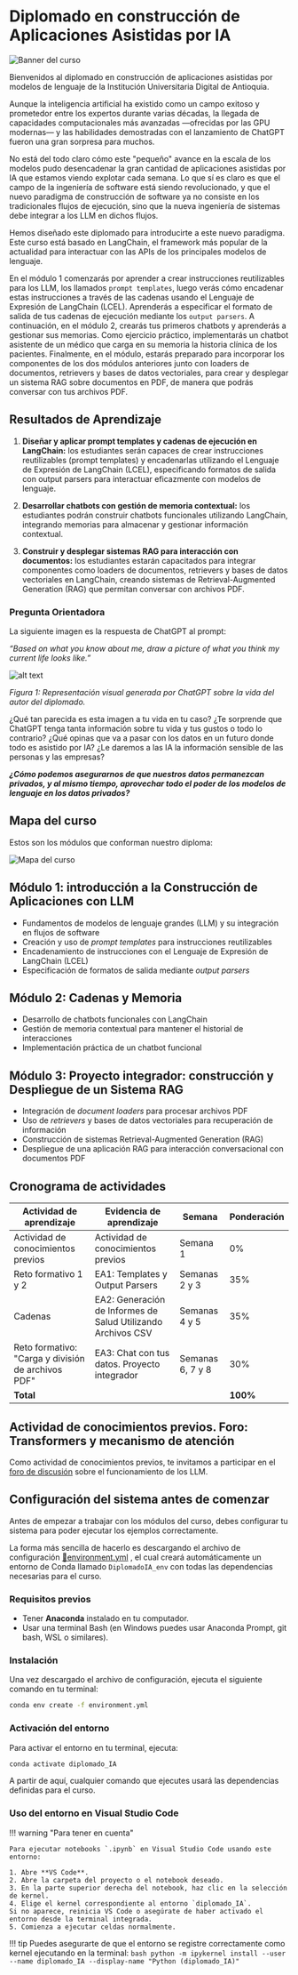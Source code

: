 <!-- Presentación general del curso

-------------------------------------
Preliminares
Presentación general del curso 
-------------------------------------

Nombre del curso: Diplomado en construcción de Aplicaciones Asistidas por IA



-->
# Diplomado en construcción de Aplicaciones Asistidas por IA

![Banner del curso](assets/images/Banner.jpg)

<!--
*********           PRELIMINARES  *****************************


Describe de manera precisa y comprensible el propósito general del curso o asignatura, así como sus particularidades, enfatizando su relevancia práctica para el estudiante.



Describe la relevancia del contenido del curso para la formación, esto es: los saberes a explorar, las habilidades a desarrollar, qué metodología se empleará, cuál es el proceso de evaluación y cómo están estructuradas los módulos del curso. 

Para redactar la presentación, ten en cuenta las siguientes recomendaciones:

Establece el objetivo general y los específicos, o los resultados de aprendizaje (según sea el caso).
Inicia con un contexto histórico o geográfico sobre el tema central del curso.
Describe brevemente el tema central, es decir, lo que el estudiante aprenderá.
Añade aspectos que resulten significativos para el estudiante, por qué es necesario conocer este tema, cómo se aplicará en su quehacer profesional o académico, para qué le servirá en el presente y a futuro. Señala también la importancia del curso en el marco del programa.
Relaciona un ejemplo, algunas cifras notables o la aplicación principal de los conceptos para demostrar su relevancia.
Menciona qué habilidades se pueden desarrollar.
Indica las unidades de las que consta el curso y los temas a abordar en cada una.
Finaliza con un párrafo de cierre en el cual motives al estudiante a realizar el curso.

 
** Esta presentación no debe superar las 300 palabras.  



-->
Bienvenidos al diplomado en construcción de aplicaciones asistidas por modelos de lenguaje de la Institución Universitaria Digital de Antioquia.

Aunque la inteligencia artificial ha existido como un campo exitoso y prometedor entre los expertos durante varias décadas, la llegada de capacidades computacionales más avanzadas —ofrecidas por las GPU modernas— y las habilidades demostradas con el lanzamiento de ChatGPT fueron una gran sorpresa para muchos.

No está del todo claro cómo este "pequeño" avance en la escala de los modelos pudo desencadenar la gran cantidad de aplicaciones asistidas por IA que estamos viendo explotar cada semana. Lo que sí es claro es que el campo de la ingeniería de software está siendo revolucionado, y que el nuevo paradigma de construcción de software ya no consiste en los tradicionales flujos de ejecución, sino que la nueva ingeniería de sistemas debe integrar a los LLM en dichos flujos.

Hemos diseñado este diplomado para introducirte a este nuevo paradigma. Este curso está basado en LangChain, el framework más popular de la actualidad para interactuar con las APIs de los principales modelos de lenguaje.

En el módulo 1 comenzarás por aprender a crear instrucciones reutilizables para los LLM, los llamados `prompt templates`, luego verás cómo encadenar estas instrucciones a través de las cadenas usando  el Lenguaje de Expresión de LangChain (LCEL). Aprenderás a especificar el formato de salida de tus cadenas de ejecución mediante los `output parsers`. A continuación, en el módulo 2, crearás tus primeros chatbots y aprenderás a gestionar sus memorias. Como ejercicio práctico, implementarás un chatbot asistente de un médico que carga en su memoria la historia clínica de los pacientes. Finalmente, en el módulo, estarás preparado para incorporar los componentes de los dos módulos anteriores junto con loaders de documentos, retrievers y bases de datos vectoriales, para crear y desplegar un sistema RAG sobre documentos en PDF, de manera que podrás conversar con tus archivos PDF.

<!--

*******************************Resultados de aprendizaje******************
Establecen las dinámicas de ENSEÑANZA-APRENDIZAJE dentro del curso y encaminan el proceso hacia lo que queremos que los estudiantes sepan, comprendan y sean capaces de hacer al finalizar el curso.


Esta información se extrae de la carta descriptiva, por esa razón es importante consultarla antes de redactar esta parte. Ten presente que la versión en Word contiene el objetivo general y los específicos; mientras que la versión en Excel contiene los resultados de aprendizaje.

-->
## Resultados de Aprendizaje

1. **Diseñar y aplicar prompt templates y cadenas de ejecución en LangChain:** los estudiantes serán capaces de crear instrucciones reutilizables (prompt templates) y encadenarlas utilizando el Lenguaje de Expresión de LangChain (LCEL), especificando formatos de salida con output parsers para interactuar eficazmente con modelos de lenguaje.

2. **Desarrollar chatbots con gestión de memoria contextual:** los estudiantes podrán construir chatbots funcionales utilizando LangChain, integrando memorias para almacenar y gestionar información contextual.

3. **Construir y desplegar sistemas RAG para interacción con documentos:** los estudiantes estarán capacitados para integrar componentes como loaders de documentos, retrievers y bases de datos vectoriales en LangChain, creando sistemas de Retrieval-Augmented Generation (RAG) que permitan conversar con archivos PDF.

<!--
Pregunta orientadora
Es un interrogante que sirve como punto de partida para la exploración del tema central del curso, y está diseñado para dirigir la atención del estudiante, reconociendo de qué manera se apropia de ese saber. A través de esta pregunta, el conocimiento se logra concretar en una respuesta que recoge la esencia del curso, guiando al estudiante hacia el descubrimiento de conceptos importantes o la resolución de problemas dentro de un contexto determinado.



Formula la pregunta hablando al estudiante, de manera directa, concisa y sin ambigüedades. 
Evita utilizar términos confusos o complejos que dificulten su comprensión.
Recuerda que el estudiante dará respuesta a la pregunta orientadora al terminar el curso, por ello, es importante contextualizarla con un dato de interés o mediante un caso específico. 
La respuesta a esta pregunta se afianza o ejercita durante todo el proceso por medio de las evidencias de aprendizaje. Se espera que, al finalizar el curso, la respuesta tenga amplia relación con la actividad final.

**Procura no emplear más de 200 palabras. 
-->
### Pregunta Orientadora

La siguiente imagen es la respuesta de ChatGPT al prompt:

*“Based on what you know about me, draw a picture of what you think my current life looks like.”*

![alt text](image.png)

*Figura 1: Representación visual generada por ChatGPT sobre la vida del autor del diplomado.*

¿Qué tan parecida es esta imagen a tu vida en tu caso? ¿Te sorprende que ChatGPT tenga tanta información sobre tu vida y tus gustos o todo lo contrario? ¿Qué opinas que va a pasar con los datos en un futuro donde todo es asistido por IA? ¿Le daremos a las IA la información sensible de las personas y las empresas?

***¿Cómo podemos asegurarnos de que nuestros datos permanezcan privados, y al mismo tiempo, aprovechar todo el poder de los modelos de lenguaje en los datos privados?***

<!--

Mapa del curso
Es una herramienta visual que proporciona una visión general de la estructura y el contenido del curso.Se presenta en forma de diagrama y muestra los temas del curso divididos en unidades temáticas.


Es importante relacionar el nombre del curso, de sus respectivas unidades y de los saberes o temáticas correspondientes a cada una de ellas. Esta información se obtiene del formato de planeación o de la carta descriptiva. 

Ejemplos:
       

** Tanto el mapa del curso como cualquier gráfico de autoría propia y/o adaptado de otros autores deben entregarse en formato editable. 

-->

## Mapa del curso
Estos son los módulos que conforman nuestro diploma:

![Mapa del curso](assets/images/Mapa_DIPLOMA_LLM.png)

<!-- Cronograma de actividades 
Organiza las actividades y evidencias de aprendizaje que deben llevarse a cabo dentro del curso. Este cronograma incluye información sobre la secuencia de las actividades en cada módulo, la ubicación temporal (en qué semana se presentan) y los porcentajes correspondientes a las evidencias de aprendizaje.



Diligencia el cuadro siguiendo las indicaciones que encontrarás en cada celda. 
Recuerda la taxonomía y las definiciones establecidas en la carta descriptiva.
Menciona las actividades y evidencias de aprendizaje que deberá realizar el estudiante durante el estudio del curso (bien sea de 2 o 3 es, según el caso).



 
-->



## Módulo 1: introducción a la Construcción de Aplicaciones con LLM
- Fundamentos de modelos de lenguaje grandes (LLM) y su integración en flujos de software
- Creación y uso de *prompt templates* para instrucciones reutilizables
- Encadenamiento de instrucciones con el Lenguaje de Expresión de LangChain (LCEL)
- Especificación de formatos de salida mediante *output parsers*

## Módulo 2: Cadenas y Memoria
- Desarrollo de chatbots funcionales con LangChain
- Gestión de memoria contextual para mantener el historial de interacciones
- Implementación práctica de un chatbot funcional

## Módulo 3: Proyecto integrador: construcción y Despliegue de un Sistema RAG
- Integración de *document loaders* para procesar archivos PDF
- Uso de *retrievers* y bases de datos vectoriales para recuperación de información
- Construcción de sistemas Retrieval-Augmented Generation (RAG)
- Despliegue de una aplicación RAG para interacción conversacional con documentos PDF

<!-- 

Cronograma de actividades 
Organiza las actividades y evidencias de aprendizaje que deben llevarse a cabo dentro del curso. Este cronograma incluye información sobre la secuencia de las actividades en cada , la ubicación temporal (en qué semana se presentan) y los porcentajes correspondientes a las evidencias de aprendizaje.



Diligencia el cuadro siguiendo las indicaciones que encontrarás en cada celda. 
Recuerda la taxonomía y las definiciones establecidas en la carta descriptiva.
Menciona las actividades y evidencias de aprendizaje que deberá realizar el estudiante durante el estudio del curso (bien sea de 2 o 3 es, según el caso).

-->
## Cronograma de actividades

| Actividad de aprendizaje                                      | Evidencia de aprendizaje                               | Semana         | Ponderación |
|---------------------------------------------------------------|--------------------------------------------------------|----------------|-------------|
| Actividad de conocimientos previos                            | Actividad de conocimientos previos                      | Semana 1       | 0%          |
| Reto formativo 1 y 2                                          | EA1: Templates y Output Parsers                         | Semanas 2 y 3  | 35%         |
| Cadenas                                                      | EA2: Generación de Informes de Salud Utilizando Archivos CSV | Semanas 4 y 5  | 35%         |
| Reto formativo: "Carga y división de archivos PDF"            | EA3: Chat con tus datos. Proyecto integrador            | Semanas 6, 7 y 8 | 30%         |
| **Total**                                                     |                                                        |                | **100%**    |


<!--
### Actividad de refuerzo
*Agrega el nombre de la actividad de refuerzo (cuando así se requiera).*
  -->

<!--
Actividad de conocimientos previos
Permite reconocer e identificar, mediante un foro o un cuestionario, cuánto conocen los estudiantes sobre los temas del curso.


Esta actividad suele ser un foro o un cuestionario. Como experto temático, puedes definir cuál escoges. Por ejemplo:
Cuestionario de preguntas con 4 opciones de respuesta (a, b, c, d)
Debes proponer 15 preguntas básicas sobre los contenidos que se van a abordar, sin ningún porcentaje.
Ofrece una realimentación a cada opción de respuesta.
Las preguntas y respuestas del cuestionario deben presentarse en el formato Plantilla_Prueba Conocimientos previos_V1.docx.
Foro
A partir de una pregunta problematizadora o el análisis de un documento, se presentan planteamientos e instrucciones que conlleven a construcciones colectivas, bien sea, entre los mismos estudiantes o con el docente.
La pregunta problematizadora debe ser diferente a lo planteado en la pregunta orientadora, pues debe percibir los conocimientos previos que tienen los estudiantes en relación con los contenidos que estudiarán.
** Ten presente que la actividad de conocimientos previos no tiene ponderación.
Nombre del foro / o nombre del cuestionario
Escribe aquí el nombre de la actividad de conocimientos previos
Objetivo del foro/ cuestionario
(No modificar)
Determinar los saberes previos sobre las temáticas que se abordarán durante la asignatura.
Pregunta problematizadora del foro

(en caso de escoger un cuestionario, entrega las preguntas en la plantilla indicada a manera de anexo)
Escribe aquí la pregunta problematizadora que utilizarás para el foro.


Anexo_No_X_Prueba_de_conocimientos_previos (si es el caso)



Guion de video de presentación del curso
Tiene como objetivo principal despertar la motivación del estudiante, ofreciéndole una visión clara del propósito y la intención del curso.
Incluye elementos interesantes sobre la temática del curso, como una breve descripción del tema principal, su relevancia para el quehacer profesional, su aplicación en la actualidad y, especialmente, los beneficios para el estudiante. 
Agrega elementos visuales que ayuden a captar la atención del estudiante y generar un impacto emocional positivo.
Recuerda que este video debe motivar al estudiante a realizar el curso y explorar sus temáticas, de manera que participe activamente de su proceso de aprendizaje.
Para la elaboración del guion, se cuenta con una plantilla con instrucciones detalladas sobre cómo se elabora. Diligencia la plantilla y adjúntala a manera de anexo. 


Anexo_N°_X_Guión_de_Video_Presentación_Curso




-->


## Actividad de conocimientos previos. Foro: Transformers y mecanismo de atención
Como actividad de conocimientos previos, te invitamos a participar en el [foro de discusión](assets/resources/conociemientosPrevios_foro.md) sobre el funcionamiento de los LLM.

## Configuración del sistema antes de comenzar

Antes de empezar a trabajar con los módulos del curso, debes configurar tu sistema para poder ejecutar los ejemplos correctamente.

La forma más sencilla de hacerlo es descargando el archivo de configuración [📄environment.yml](assets/resources/environment.yml)
, el cual creará automáticamente un entorno de Conda llamado `DiplomadoIA_env` con todas las dependencias necesarias para el curso.

### Requisitos previos

- Tener **Anaconda** instalado en tu computador.
- Usar una terminal Bash (en Windows puedes usar Anaconda Prompt, git bash, WSL o similares).

### Instalación

Una vez descargado el archivo de configuración, ejecuta el siguiente comando en tu terminal:

```bash
conda env create -f environment.yml
```
### Activación del entorno

Para activar el entorno en tu terminal, ejecuta:

```bash
conda activate diplomado_IA
```
A partir de aquí, cualquier comando que ejecutes usará las dependencias definidas para el curso.

### Uso del entorno en Visual Studio Code

!!! warning "Para tener en cuenta"
   
    Para ejecutar notebooks `.ipynb` en Visual Studio Code usando este entorno:

    1. Abre **VS Code**.
    2. Abre la carpeta del proyecto o el notebook deseado.
    3. En la parte superior derecha del notebook, haz clic en la selección de kernel.
    4. Elige el kernel correspondiente al entorno `diplomado_IA`.  
    Si no aparece, reinicia VS Code o asegúrate de haber activado el entorno desde la terminal integrada.
    5. Comienza a ejecutar celdas normalmente.

!!! tip
    Puedes asegurarte de que el entorno se registre correctamente como kernel ejecutando en la terminal:
    ```bash
    python -m ipykernel install --user --name diplomado_IA --display-name "Python (diplomado_IA)"
    ```

